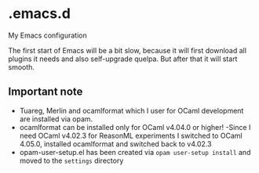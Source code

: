 # .emacs.d
My Emacs configuration

The first start of Emacs will be a bit slow, because it will first download all plugins it needs and also self-upgrade quelpa. 
But after that it will start smooth.

## Important note

- Tuareg, Merlin and ocamlformat which I user for OCaml development are installed via opam. 
- ocamlformat can be installed only for OCaml v4.04.0 or higher!
 -Since I need OCaml v4.02.3 for ReasonML experiments I switched to OCaml 4.05.0, installed ocamlformat and switched back to v4.02.3
- opam-user-setup.el has been created via `opam user-setup install` and moved to the `settings` directory

